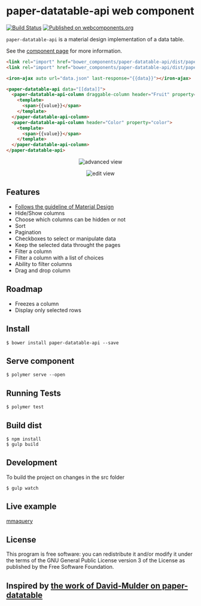 paper-datatable-api web component
============

[![Build Status](https://travis-ci.org/RoXuS/paper-datatable-api.svg?branch=master)](https://travis-ci.org/RoXuS/paper-datatable-api)
[![Published on webcomponents.org](https://img.shields.io/badge/webcomponents.org-published-blue.svg)](https://www.webcomponents.org/element/RoXuS/paper-datatable-api)

`paper-datatable-api` is a material design implementation of a data table.

See the [component page](https://roxus.github.io/paper-datatable-api/components/paper-datatable-api/#paper-datatable-api) for more information.

```html
<link rel="import" href="bower_components/paper-datatable-api/dist/paper-datatable-api-column.html">
<link rel="import" href="bower_components/paper-datatable-api/dist/paper-datatable-api.html">

<iron-ajax auto url="data.json" last-response="{{data}}"></iron-ajax>

<paper-datatable-api data="[[data]]">
  <paper-datatable-api-column draggable-column header="Fruit" property="fruit">
    <template>
      <span>{{value}}</span>
    </template>
  </paper-datatable-api-column>
  <paper-datatable-api-column header="Color" property="color">
    <template>
      <span>{{value}}</span>
    </template>
  </paper-datatable-api-column>
</paper-datatable-api>
```

<p align="center">
  <img src="https://raw.githubusercontent.com/RoXuS/paper-datatable-api/master/images/advanced-mode.png" alt="advanced view"/>
</p>

<p align="center">
  <img src="https://raw.githubusercontent.com/RoXuS/paper-datatable-api/master/images/edit-mode.png" alt="edit view"/>
</p>

## Features

- [Follows the guideline of Material Design](https://material.google.com/components/data-tables.html#)
- Hide/Show columns
- Choose which columns can be hidden or not
- Sort
- Pagination
- Checkboxes to select or manipulate data
- Keep the selected data throught the pages
- Filter a column
- Filter a column with a list of choices
- Ability to filter columns
- Drag and drop column

## Roadmap

- Freezes a column
- Display only selected rows

## Install

```
$ bower install paper-datatable-api --save
```

## Serve component 

```
$ polymer serve --open
```

## Running Tests

```
$ polymer test
```

## Build dist

```
$ npm install
$ gulp build
```

## Development

To build the project on changes in the src folder
```
$ gulp watch
```

## Live example

[mmaquery](https://mmaquery.com/)

## License
This program is free software: you can redistribute it and/or modify it under the terms of the GNU General Public License version 3 of the License as published by the Free Software Foundation.

## Inspired by [the work of David-Mulder on paper-datatable](https://github.com/David-Mulder/paper-datatable)
